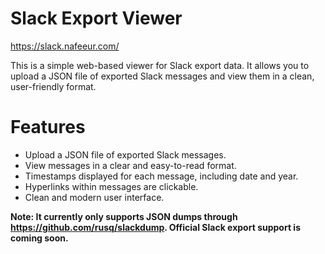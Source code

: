 # Slack Export Viewer

https://slack.nafeeur.com/

This is a simple web-based viewer for Slack export data. It allows you to upload a JSON file of exported Slack messages and view them in a clean, user-friendly format.

# Features
- Upload a JSON file of exported Slack messages.
- View messages in a clear and easy-to-read format.
- Timestamps displayed for each message, including date and year.
- Hyperlinks within messages are clickable.
- Clean and modern user interface.

**Note: It currently only supports JSON dumps through https://github.com/rusq/slackdump. Official Slack export support is coming soon.**


